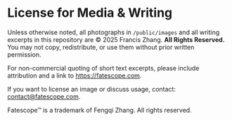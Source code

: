 # License for Media & Writing

Unless otherwise noted, all photographs in `/public/images` and all writing excerpts in this repository are © 2025 Francis Zhang. **All Rights Reserved.**  
You may not copy, redistribute, or use them without prior written permission.

For non-commercial quoting of short text excerpts, please include attribution and a link to https://fatescope.com.

If you want to license an image or discuss usage, contact: contact@fatescope.com.

Fatescope™ is a trademark of Fengqi Zhang. All rights reserved.
